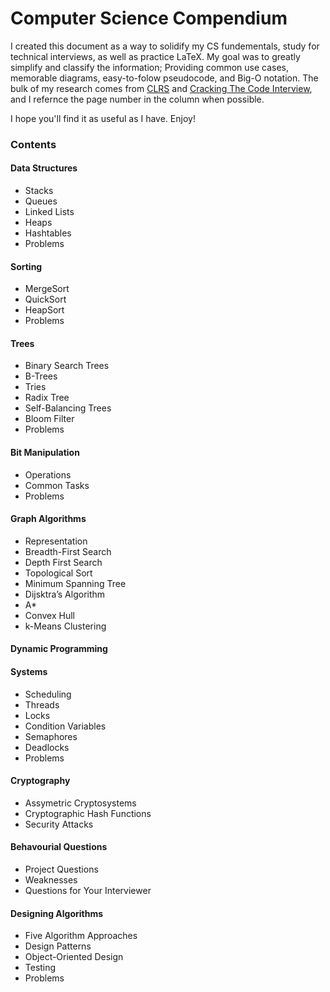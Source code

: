 # Computer Science Compendium

I created this document as a way to solidify my CS fundementals, study for technical interviews, as well as practice LaTeX. My goal was to greatly simplify and classify the information; Providing common use cases, memorable diagrams, easy-to-folow pseudocode, and Big-O notation. The bulk of my research comes from [CLRS](https://en.wikipedia.org/wiki/Introduction_to_Algorithms) and [Cracking The Code Interview](http://www.crackingthecodinginterview.com/), and I refernce the page number in the column when possible.

I hope you'll find it as useful as I have. Enjoy!


### Contents

#### Data Structures
- Stacks
- Queues
- Linked Lists
- Heaps
- Hashtables
- Problems

#### Sorting
- MergeSort
- QuickSort
- HeapSort
- Problems

#### Trees
- Binary Search Trees
- B-Trees
- Tries
- Radix Tree
- Self-Balancing Trees
- Bloom Filter
- Problems

#### Bit Manipulation
- Operations
- Common Tasks
- Problems

#### Graph Algorithms
- Representation
- Breadth-First Search
- Depth First Search
- Topological Sort
- Minimum Spanning Tree
- Dijsktra’s Algorithm
- A*
- Convex Hull
- k-Means Clustering

#### Dynamic Programming

#### Systems
- Scheduling
- Threads
- Locks
- Condition Variables
- Semaphores
- Deadlocks
- Problems

#### Cryptography
- Assymetric Cryptosystems
- Cryptographic Hash Functions
- Security Attacks

#### Behavourial Questions
- Project Questions
- Weaknesses
- Questions for Your Interviewer

#### Designing Algorithms
- Five Algorithm Approaches
- Design Patterns
- Object-Oriented Design
- Testing
- Problems


